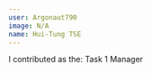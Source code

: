 ```yaml
---
user: Argonaut790
image: N/A
name: Hui-Tung TSE
---
```

I contributed as the: Task 1 Manager

<!-- 
Note: Please put down your own information, and register your real contribution. Check the md syntax and DO NOT set up a table...
-->
